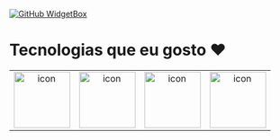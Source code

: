 [![GitHub WidgetBox](https://github-widgetbox.vercel.app/api/profile?username=SempreGm&data=followers,repositories,stars,commits&theme=viridescent)](https://github.com/SempreGM)
<!-- <h3 align ="center"> <strong> Let`s Code.Build & FUN </strong> </h3>  -->

<h1>Tecnologias que eu gosto ❤️</h1>
<table width="100%" height="100%" align="center">
   <tr>
     <td align="center">
      <div style="display: flex; align-items: flex-start;"><img src="https://techstack-generator.vercel.app/js-icon.svg" alt="icon" width="100" height="100" /></div>
     </td>
     <td align="center">
      <div style="display: flex; align-items: flex-start;"><img src="https://techstack-generator.vercel.app/ts-icon.svg" alt="icon" width="100" height="100" /></div>
     </td>
     <td align="center">
      <div style="display: flex; align-items: flex-start;"><img src="https://techstack-generator.vercel.app/react-icon.svg" alt="icon" width="100" height="100" /></div>
     </td>
     <td align="center">
      <div style="display: flex; align-items: flex-start;"><img src="https://techstack-generator.vercel.app/github-icon.svg" alt="icon" width="100" height="100" /></div>
     </td>
   </tr>
</table>

<div style="text-align: center; clear: both;">
    <img src="https://user-images.githubusercontent.com/74038190/229223263-cf2e4b07-2615-4f87-9c38-e37600f8381a.gif" alt="Coding" width="400" style="margin-top: 20px;">
</div>
